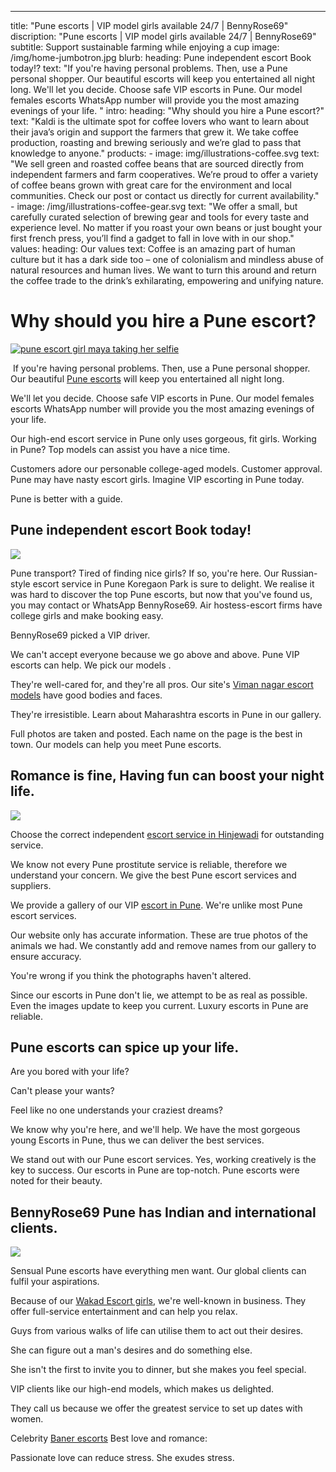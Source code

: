 ---
title: "Pune escorts | VIP model girls available 24/7 | BennyRose69"
discription: "Pune escorts | VIP model girls available 24/7 | BennyRose69"
subtitle: Support sustainable farming while enjoying a cup
image: /img/home-jumbotron.jpg
blurb:
    heading: Pune independent escort Book today!?
    text: "If you're having personal problems. Then, use a Pune personal shopper. Our beautiful escorts will keep you entertained all night long.
We'll let you decide. Choose safe VIP escorts in Pune. Our model females escorts WhatsApp number will provide you the most amazing evenings of your life.
"
intro:
    heading: "Why should you hire a Pune escort?"
    text: "Kaldi is the ultimate spot for coffee lovers who want to learn about their java’s origin and support the farmers that grew it. We take coffee production, roasting and brewing seriously and we’re glad to pass that knowledge to anyone."
products:
    - image: img/illustrations-coffee.svg
      text: "We sell green and roasted coffee beans that are sourced directly from independent farmers and farm cooperatives. We’re proud to offer a variety of coffee beans grown with great care for the environment and local communities. Check our post or contact us directly for current availability."
    - image: /img/illustrations-coffee-gear.svg
      text: "We offer a small, but carefully curated selection of brewing gear and tools for every taste and experience level. No matter if you roast your own beans or just bought your first french press, you’ll find a gadget to fall in love with in our shop."
values:
    heading: Our values
    text: Coffee is an amazing part of human culture but it has a dark side too – one of colonialism and mindless abuse of natural resources and human lives. We want to turn this around and return the coffee trade to the drink’s exhilarating, empowering and unifying nature.
    
Why should you hire a Pune escort?
==================================

[![pune escort girl maya taking her selfie](https://www.puneescorts.me/wp-content/webp-express/webp-images/doc-root/wp-content/uploads/2017/03/IMG-20190827-WA0068.jpg.webp)](https://www.puneescorts.me/)

 If you're having personal problems. Then, use a Pune personal shopper. Our beautiful [Pune escorts](https://www.puneescorts.me/) will keep you entertained all night long.

We'll let you decide. Choose safe VIP escorts in Pune. Our model females escorts WhatsApp number will provide you the most amazing evenings of your life.

Our high-end escort service in Pune only uses gorgeous, fit girls. Working in Pune? Top models can assist you have a nice time.

Customers adore our personable college-aged models. Customer approval. Pune may have nasty escort girls. Imagine VIP escorting in Pune today.

Pune is better with a guide.

Pune independent escort Book today!
-----------------------------------

![](https://www.puneescorts.me/wp-content/webp-express/webp-images/doc-root/wp-content/uploads/2022/03/pune-escort-9.jpg.webp)

Pune transport? Tired of finding nice girls? If so, you're here. Our Russian-style escort service in Pune Koregaon Park is sure to delight. We realise it was hard to discover the top Pune escorts, but now that you've found us, you may contact or WhatsApp BennyRose69. Air hostess-escort firms have college girls and make booking easy.

BennyRose69 picked a VIP driver.

We can't accept everyone because we go above and above. Pune VIP escorts can help. We pick our models .

They're well-cared for, and they're all pros. Our site's [Viman nagar escort models](https://www.puneescorts.me/city/viman-nagar/) have good bodies and faces.

They're irresistible. Learn about Maharashtra escorts in Pune in our gallery.

Full photos are taken and posted. Each name on the page is the best in town. Our models can help you meet Pune escorts.

Romance is fine, Having fun can boost your night life.
------------------------------------------------------

![](https://www.puneescorts.me/wp-content/webp-express/webp-images/doc-root/wp-content/uploads/2017/03/IMG-20211028-WA0021.jpg.webp)

Choose the correct independent [escort service in Hinjewadi](https://www.puneescorts.me/city/hinjewadi-call-girls/) for outstanding service.

We know not every Pune prostitute service is reliable, therefore we understand your concern. We give the best Pune escort services and suppliers.

We provide a gallery of our VIP [escort in Pune](https://www.puneescorts.me/). We're unlike most Pune escort services.

Our website only has accurate information. These are true photos of the animals we had. We constantly add and remove names from our gallery to ensure accuracy.

You're wrong if you think the photographs haven't altered.

Since our escorts in Pune don't lie, we attempt to be as real as possible. Even the images update to keep you current. Luxury escorts in Pune are reliable.

Pune escorts can spice up your life.
------------------------------------

Are you bored with your life?

Can't please your wants?

Feel like no one understands your craziest dreams?

We know why you're here, and we'll help. We have the most gorgeous young Escorts in Pune, thus we can deliver the best services.

We stand out with our Pune escort services. Yes, working creatively is the key to success. Our escorts in Pune are top-notch. Pune escorts were noted for their beauty.

BennyRose69 Pune has Indian and international clients.
------------------------------------------------------

![](https://www.puneescorts.me/wp-content/webp-express/webp-images/doc-root/wp-content/uploads/2017/03/270x370-24.jpg.webp)

Sensual Pune escorts have everything men want. Our global clients can fulfil your aspirations.

Because of our [Wakad Escort girls](https://www.puneescorts.me/city/wakad/), we're well-known in business. They offer full-service entertainment and can help you relax.

Guys from various walks of life can utilise them to act out their desires.

She can figure out a man's desires and do something else.

She isn't the first to invite you to dinner, but she makes you feel special.

VIP clients like our high-end models, which makes us delighted.

They call us because we offer the greatest service to set up dates with women.

Celebrity [Baner escorts](https://www.puneescorts.me/city/baner/) Best love and romance:

Passionate love can reduce stress. She exudes stress.




